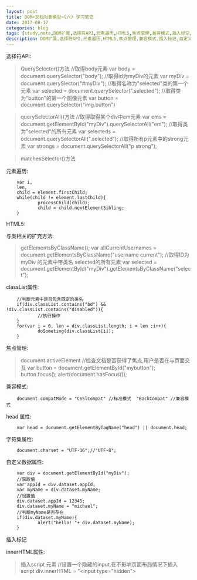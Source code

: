 ```yaml
---
layout: post
title: DOM<文档对象模型>(六) 学习笔记
date: 2017-08-17
categories: blog
tags: [study,note,DOM扩展,选择符API,元素遍历,HTML5,焦点管理,兼容模式,插入标记,自定义数据属性,专有扩展]
description: DOM扩展,选择符API,元素遍历,HTML5,焦点管理,兼容模式,插入标记,自定义数据属性,专有扩展
---
```


选择符API:

>QuerySelector()方法
        //取得body元素
        var body = document.querySelector("body");
        //取得id为myDiv的元素
        var myDiv = document.querySlector("#myDiv");
        //取得名称为"selected"类的第一个元素
        var selected = document.querySelector(".selected");
        //取得类为"button"的第一个图像元素
        var button = document.querySelector("img.button")

>querySelectorAll()方法
        //取得取得某个div中em元素
        var ems = document.getElementById("myDiv").querySelectorAll("em");
        //取得类为"selected"的所有元素
        var selecteds = odcument.querySelectorAll(".selected");
        //取得所有p元素中的strong元素
        var strongs = document.querySelectorAll("p strong");

>matchesSelector()方法

元素遍历:
        
        var i,
        len,
        child = element.firstChild;
        while(child != element.lastChild){
                processChild(child);
                child = child.nextElementSibling;
        }

HTML5:

与类相关的扩充方法:
>getElementsByClassName();
        var allCurrentUsernames = document.getElementsByClassName("username current");
        //取得ID为 myDiv 的元素中带类名 selected的所有元素
        var selected = document.getElementById("myDiv").getElementsByClassName("select");

classList属性:
        
        //判断元素中是否包含既定的类名
        if(div.classList.contains("bd") && !div.classList.contains("disabled")){
                //执行操作
        }
        for(var i = 0, len = div.classList.length; i < len ;i++){
                doSometing(div.classList[i]);
        }

焦点管理:

>document.activeElement 
        //检查文档是否获得了焦点,用户是否在与页面交互
        var button = document.getElementById("mybutton");
        button.focus();
        alert(document.hasFocus());

兼容模式:
        
        document.compatMode = "CSSlCompat" //标准模式  "BackCompat" //兼容模式

head 属性:

        var head = document.getElementByTagName("head") || document.head;

字符集属性:

        document.charset = "UTF-16";//"UTF-8";

自定义数据属性:

        var div = document.getElementById("myDiv");
        //获取值
        var appId = div.dataset.appId;
        var myName = div.dataset.myName;
        //设置值
        div.dataset.appId = 12345;
        div.dataset.myName = "michael";
        //判断myName是否存在
        if(div.dataset.myName){
                alert("hello! "+ div.dataset.myName);
        }

插入标记

innerHTML属性:

>插入script 元素
        //设置一个隐藏的input,在不影响页面布局情况下插入script
        div.innerHTML = "<input type=\"hidden\"><script defer>alert("Hi!")<\/script>";

在插入HTML字符串之前尽量手工检查一下文本内容

outerHTML属性:

        div.outerHTML = "<p>This is a paragraph.</p>";

insertAdjacentHTML():

        element.insertAdjacentHTML("","<p>This is a paragraph.</p>") 
        /*
        beforebegin 当前元素前插入紧邻同辈元素
        afterbegin 在当前元素之下插入一个新子元素 或 在第一个子元素后插入一个新的子元素
        beforeend 插入一个新的子元素 或 在最后一个子元素后插入一个新的子元素
        afterend 在当前元素后插入一个同辈元素
        */

循环添加innerHTML 

        var itemHTML = "";
        for(var i = 0 ; i < value.length ;i++){
                itemHTML += "<li>"+ value[i] + "</li>";
        }
        ul.innerHTML = itemHTML;

滚动页面scrollIntoView():

        document.forms[0].scrollIntoView(true or false);
        //true 顶部和视口平齐, false 调用元素尽可能出现在视口中

专有扩展:

文档模式:
        
        <meta http-equiv="X-UA-Compatible" content="IE=EmulateIE7" >








